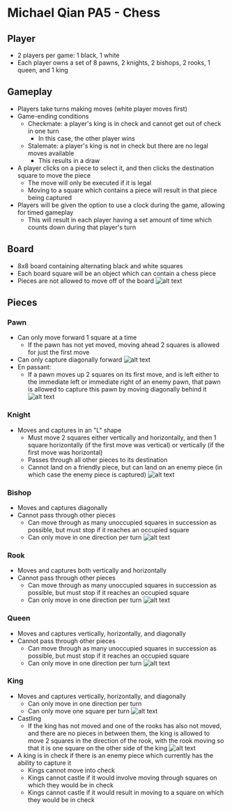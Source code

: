 # Michael Qian PA5 - Chess

## Player
+ 2 players per game: 1 black, 1 white
+ Each player owns a set of 8 pawns, 2 knights, 2 bishops, 2 rooks, 1 queen, and 1 king

## Gameplay
+ Players take turns making moves (white player moves first)
+ Game-ending conditions
  + Checkmate: a player's king is in check and cannot get out of check in one turn
    + In this case, the other player wins
  + Stalemate: a player's king is not in check but there are no legal moves available
    + This results in a draw
+ A player clicks on a piece to select it, and then clicks the destination square to move the piece
  + The move will only be executed if it is legal
  + Moving to a square which contains a piece will result in that piece being captured
+ Players will be given the option to use a clock during the game, allowing for timed gameplay
  + This will result in each player having a set amount of time which counts down during that player's turn

## Board
+ 8x8 board containing alternating black and white squares
+ Each board square will be an object which can contain a chess piece
+ Pieces are not allowed to move off of the board
![alt text](http://upload.wikimedia.org/wikipedia/commons/c/cc/Immortal_game_animation.gif "Initial chess board setup")

## Pieces

### Pawn
+ Can only move forward 1 square at a time
  + If the pawn has not yet moved, moving ahead 2 squares is allowed for just the first move
+ Can only capture diagonally forward
![alt text](http://0.tqn.com/d/chess/1/0/8/-/-/-/PawnMoves.gif "Legal pawn moves. Dots denote legal movements while crosses denote legal captures.")
+ En passant:
  + If a pawn moves up 2 squares on its first move, and is left either to the immediate left or immediate right of an enemy pawn,
  that pawn is allowed to capture this pawn by moving diagonally behind it
  ![alt text](http://0.tqn.com/d/chess/1/0/L/-/-/-/Enpassant.gif "En passant")
  
### Knight
+ Moves and captures in an "L" shape
  + Must move 2 squares either vertically and horizontally, and then 1 square horizontally (if the first move was vertical) or vertically (if the first move was horizontal)
  + Passes through all other pieces to its destination
  + Cannot land on a friendly piece, but can land on an enemy piece (in which case the enemy piece is captured)
![alt text](http://0.tqn.com/d/chess/1/0/6/-/-/-/KnightMoves.gif "Legal knight moves")

### Bishop
+ Moves and captures diagonally
+ Cannot pass through other pieces
  + Can move through as many unoccupied squares in succession as possible, but must stop if it reaches an occupied square
  + Can only move in one direction per turn
![alt text](http://0.tqn.com/d/chess/1/0/3/-/-/-/BishopMoves.gif "Legal bishop moves")

### Rook
+ Moves and captures both vertically and horizontally
+ Cannot pass through other pieces
  + Can move through as many unoccupied squares in succession as possible, but must stop if it reaches an occupied square
  + Can only move in one direction per turn
![alt text](http://0.tqn.com/d/chess/1/0/1/-/-/-/RookMoves.gif "Legal rook moves")

### Queen
+ Moves and captures vertically, horizontally, and diagonally
+ Cannot pass through other pieces
  + Can move through as many unoccupied squares in succession as possible, but must stop if it reaches an occupied square
  + Can only move in one direction per turn
![alt text](http://0.tqn.com/d/chess/1/0/4/-/-/-/QueenMoves.gif "Legal queen moves")

### King
+ Moves and captures vertically, horizontally, and diagonally
  + Can only move in one direction per turn
  + Can only move one square per turn
  ![alt text](http://0.tqn.com/d/chess/1/0/5/-/-/-/KingMoves.gif "Legal king moves")
+ Castling
  + If the king has not moved and one of the rooks has also not moved, and there are no pieces in between them, 
  the king is allowed to move 2 squares in the direction of the rook, with the rook moving so that it is one square on the other side of the king
  ![alt text](http://www.pressmantoy.com/instructions/chess_spec1.jpg "Castling")
+ A king is in check if there is an enemy piece which currently has the ability to capture it
  + Kings cannot move into check
  + Kings cannot castle if it would involve moving through squares on which they would be in check
  + Kings cannot castle if it would result in moving to a square on which they would be in check

